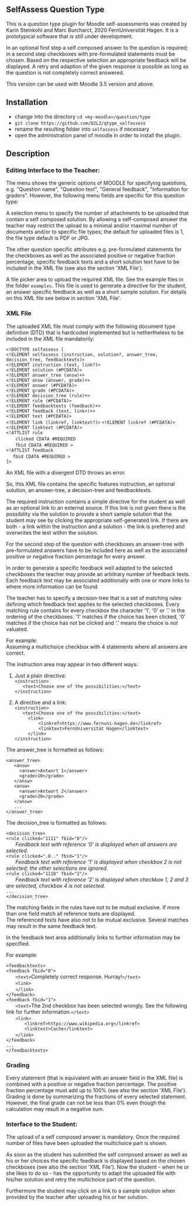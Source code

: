 SelfAssess Question Type
----------------------------

This is a question type plugin for Moodle self-assessments was created by Karin Steinkohl and Marc Burcharct, 2020 FernUniversität Hagen. It is a prototypical software that is still under development. 

In an optional first step a self composed answer to the question is required; in a second step checkboxes with pre-formulated statements must be chosen. Based on the respective selection an appropriate feedback will be displayed. A retry and adaption of the given response is possible as long as the question is not completely correct answered.

This version can be used with Moodle 3.5 version and above.

## Installation
* change into the directory `cd <my-moodle>/question/type`
* `git clone https://github.com/D2L2/qtype_selfassess`
* rename the resulting folder into `selfassess` if necessary
* open the administration panel of moodle in order to install the plugin.

## Description

### Editing Interface to the Teacher:
The menu shows the generic options of MOODLE for specifying questions, e.g. "Question name", "Question text", "General feedback", "Information for graders". However, the following menu fields are specific for this question type:

A selection menu to specify the number of attachments to be uploaded that contain a self composed solution. By allowing a self-composed answer the teacher may restrict the upload to a minimal and/or maximal number of documents and/or to specific file types; the default for uploaded files is 1, the file type default is PDF or JPG.

The other question specific attributes e.g. pre-formulated statements for the checkboxes as well as the associated positive or negative fraction percentage, specific feedback texts and a short solution text have to be included in the XML file (see also the section 'XML File').

A file picker area to upload the required XML file. See the example files in the folder `examples`. This file is used to generate a directive for the student, an answer specific feedback as well as a short sample solution. For details on this XML file see below in section 'XML File'.


### XML File
The uploaded XML file must comply with the following document type definition (DTD) that is hardcoded implemented but is nethertheless to be included in the XML file mandatorily:

`<!DOCTYPE selfassess [`  
`<!ELEMENT selfassess (instruction, solution?, answer_tree, decision_tree, feedbacktexts)>`  
`<!ELEMENT instruction (text, link?)>`    
`<!ELEMENT solution (#PCDATA)>`  
`<!ELEMENT answer_tree (answ)+>`  
`<!ELEMENT answ (answer, grade)+>`  
`<!ELEMENT answer (#PCDATA)>`  
`<!ELEMENT grade (#PCDATA)>`  
`<!ELEMENT decision_tree (rule)+>`  
`<!ELEMENT rule (#PCDATA)>`  
`<!ELEMENT feedbacktexts (feedback)+>`  
`<!ELEMENT feedback (text, link+)+>`  
`<!ELEMENT text (#PCDATA)>`  
`<!ELEMENT link (linkref, linktext?)>`
`<!ELEMENT linkref (#PCDATA)>`
`<!ELEMENT linktext (#PCDATA)>`  
`<!ATTLIST rule`  
`   ` `clicked CDATA #REQUIRED`  
`   ` `fbid CDATA #REQUIRED >`  
`<!ATTLIST feedback`  
`  ` `fbid CDATA #REQUIRED >`  
`]>`

An XML file with a divergent DTD throws an error.

So, this XML file contains the specific features instruction, an optional solution, an answer-tree, a decision-tree and feedbacktexts.

The required instruction contains a simple directive for the student as well as an optional link to an external source. If this link is not given there is the possibility via the solution to provide a short sample solution that the student may see by clicking the appropriate self-generated link.  If there are both - a link within the instruction and a solution - the link is preferred and overwrites the text within the solution.

For the second step of the question with checkboxes an answer-tree with pre-formulated answers have to be included here as well as the associated positive or negative fraction percentage for every answer.

In order to generate a specific feedback well adapted to the selected checkboxes the teacher may provide an arbitrary number of feedback texts. Each feedback text may be associated additionally with one or more links to where more information can be found. 

The teacher has to specify a decision-tree that is a set of matching rules defining which feedback text applies to the selected checkboxes. Every matching rule contains for every checkbox the character '1', '0' or '.' in the ordering of the checkboxes. '1' matches if the choice has been clicked, '0' matches if the choice has not be clicked and '.' means the choice is not valuated. 

For example:  
Assuming a multichoice checkbox with 4 statements where all answers are correct.

The instruction area may appear in two different ways:
1) Just a plain directive:  
`<instruction>`  
`   <text>Choose one of the possibilities:</text>`  
`</instruction>` 

2) A directive and a link:  
`<instruction>`    
`   <text>Choose one of the possibilities:</text>`  
`     <link>`  
`         <linkref>https://www.fernuni-hagen.de</linkref>`  
`         <linktext>FernUniversität Hagen</linktext>`  
`     </link>`  
`</instruction>`  


The answer_tree is formatted as follows:

`<answer_tree>`    
`   <answ>`     
`     <answer>Antwort 1</answer>`  
`     <grade>10</grade>`  
`   </answ>`  
`   <answ>`   
`     <answer>Antwort 2</answer>`  
`     <grade>20</grade>`  
`   </answ>`   
`   ...`  
`</answer_tree>`  

The decision_tree is formatted as follows:

`<decision_tree>`    
`<rule clicked="1111" fbid="0"/>`    
`   ` *Feedback text with reference '0' is displayed when all answers are selected.*    
`<rule clicked=".0.." fbid="1"/>`     
`   ` *Feedback text with reference '1' is displayed when checkbox 2 is not selected; the other selections are ignored.*    
`<rule clicked="1110" fbid="2"/>`    
`   ` *Feedback text with reference '2' is displayed when checkbox 1, 2 and 3 are selected, checkbox 4 is not selected.*    
`...`    
`</decision_tree>`    

The matching fields in the rules have not to be mutual exclusive. If more than one field match all reference texts are displayed.   
The referenced texts have also not to be mutual exclusive. Several matches may result in the same feedback text.

In the feedback text area additionally links to further information may be specified.

For example:

`<feedbacktexts>`  
`<feedback fbid="0">`  
`   ` `<text>`Completely correct response. Hurray!`</text>`  
`   ` `<link>`  
`   ` `</link>`  
`</feedback>`  
`<feedback fbid="1">`  
`   ` `<text>`The 2nd checkbox has been selected wrongly. See the following link for further information.`</text>`  
`   ` `<link>`  
`       ` `<linkref>https://www.wikipedia.org</linkref>`  
`       ` `<linktext>Cache</linktext>`  
`   ` `</link>`   
`</feedback>`  
`...`  
`</feedbacktexts>`  


### Grading
Every statement (that is equivalent with an answer field in the XML file) is combined with a positive or negative fraction percentage. The  positive fraction percentage must add up to 100% (see also the section 'XML File'). Grading is done by summarizing the fractions of every selected statement. However, the final grade can not be less than 0% even though the calculation may result in a negative sum.


### Interface to the Student:
The upload of a self composed answer is mandatory. Once the required number of files have been uploaded the multichoice part is shown.

As soon as the student has submitted the self composed answer as well as his or her choices the specific feedback is displayed based on the chosen checkboxes (see also the section 'XML File'). Now the student - when  he or she likes to do so - has the opportunity to adapt the uploaded file with his/her solution and retry the multichoice part of the question.

Furthermore the student may click on a link to a sample solution when provided by the teacher after uploading his or her solution.  




